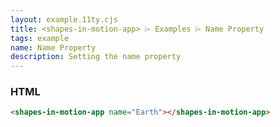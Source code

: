```yaml
---
layout: example.11ty.cjs
title: <shapes-in-motion-app> ⌲ Examples ⌲ Name Property
tags: example
name: Name Property
description: Setting the name property
---
```


<shapes-in-motion-app name="Earth"></shapes-in-motion-app>

<h3>HTML</h3>

```html
<shapes-in-motion-app name="Earth"></shapes-in-motion-app>
```
